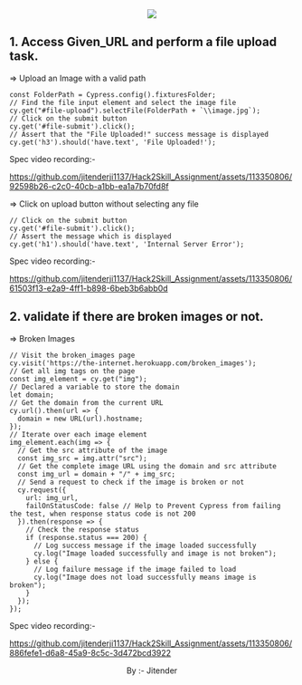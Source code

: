 <div align="center"><img src="https://hack2skill.com/brandguidelines/assets/images/H2S_Gradient_Logo.svg" /></div>



##  1. Access Given_URL and perform a file upload task.


=> Upload an Image with a valid path
```
const FolderPath = Cypress.config().fixturesFolder;
// Find the file input element and select the image file
cy.get("#file-upload").selectFile(FolderPath + `\\image.jpg`);
// Click on the submit button
cy.get('#file-submit').click();
// Assert that the "File Uploaded!" success message is displayed
cy.get('h3').should('have.text', 'File Uploaded!');
```

Spec video recording:-

https://github.com/jitenderji1137/Hack2Skill_Assignment/assets/113350806/92598b26-c2c0-40cb-a1bb-ea1a7b70fd8f


=> Click on upload button without selecting any file
```
// Click on the submit button
cy.get('#file-submit').click();
// Assert the message which is displayed
cy.get('h1').should('have.text', 'Internal Server Error');
```
Spec video recording:-

https://github.com/jitenderji1137/Hack2Skill_Assignment/assets/113350806/61503f13-e2a9-4ff1-b898-6beb3b6abb0d




##  2. validate if there are broken images or not.


=> Broken Images
```
// Visit the broken_images page
cy.visit('https://the-internet.herokuapp.com/broken_images');
// Get all img tags on the page
const img_element = cy.get("img");
// Declared a variable to store the domain
let domain;
// Get the domain from the current URL
cy.url().then(url => {
  domain = new URL(url).hostname;
});
// Iterate over each image element
img_element.each(img => {
  // Get the src attribute of the image
  const img_src = img.attr("src");
  // Get the complete image URL using the domain and src attribute
  const img_url = domain + "/" + img_src;
  // Send a request to check if the image is broken or not
  cy.request({
    url: img_url,
    failOnStatusCode: false // Help to Prevent Cypress from failing the test, when response status code is not 200
  }).then(response => {
    // Check the response status
    if (response.status === 200) {
      // Log success message if the image loaded successfully
      cy.log("Image loaded successfully and image is not broken");
    } else {
      // Log failure message if the image failed to load
      cy.log("Image does not load successfully means image is broken");
    }
  });
});
```

Spec video recording:-


https://github.com/jitenderji1137/Hack2Skill_Assignment/assets/113350806/886fefe1-d6a8-45a9-8c5c-3d472bcd3922


<div><p align="center">By :- Jitender</p></div>
